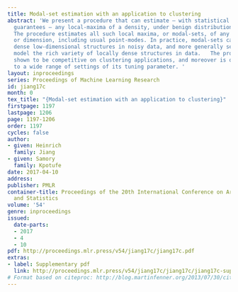 ```yaml
---
title: Modal-set estimation with an application to clustering
abstract: 'We present a procedure that can estimate – with statistical consistency
  guarantees – any local-maxima of a density, under benign distributional conditions.
  The procedure estimates all such local maxima, or modal-sets, of any bounded shape
  or dimension, including usual point-modes. In practice, modal-sets can arise as
  dense low-dimensional structures in noisy data, and more generally serve to better
  model the rich variety of locally dense structures in data.   The procedure is then
  shown to be competitive on clustering applications, and moreover is quite stable
  to a wide range of settings of its tuning parameter. '
layout: inproceedings
series: Proceedings of Machine Learning Research
id: jiang17c
month: 0
tex_title: "{Modal-set estimation with an application to clustering}"
firstpage: 1197
lastpage: 1206
page: 1197-1206
order: 1197
cycles: false
author:
- given: Heinrich
  family: Jiang
- given: Samory
  family: Kpotufe
date: 2017-04-10
address: 
publisher: PMLR
container-title: Proceedings of the 20th International Conference on Artificial Intelligence
  and Statistics
volume: '54'
genre: inproceedings
issued:
  date-parts:
  - 2017
  - 4
  - 10
pdf: http://proceedings.mlr.press/v54/jiang17c/jiang17c.pdf
extras:
- label: Supplementary pdf
  link: http://proceedings.mlr.press/v54/jiang17c/jiang17c/jiang17c-supp.pdf
# Format based on citeproc: http://blog.martinfenner.org/2013/07/30/citeproc-yaml-for-bibliographies/
---
```


